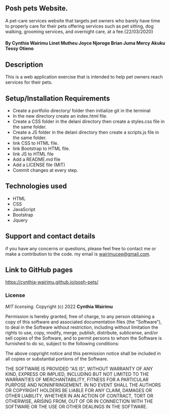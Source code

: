 ## Posh pets Website.
A pet-care services website that targets pet owners who barely have time to properly care for their pets offering services such as pet sitting, dog walking, grooming services, and overnight care, at a fee.{22/03/2020}
#### By **Cynthia Wairimu** **Linet Mutheu** **Joyce Njoroge** **Brian Juma** **Mercy Akuku** **Tessy Otieno**
## Description
This is a web application exercise that is intended to help pet owners  reach services for their pets.
## Setup/Installation Requirements
* Create a portfolio directory/ folder then initialize git in the terminal
* In the new directory create an index.html file.
* Create a CSS folder in the delani directory then create a styles.css file in the same folder.
* Create a JS folder in the delani directory then create a scripts.js file in the same folder.
* link CSS to HTML file.
* link Bootstrap to HTML file.
* link JS to HTML file
* Add a README.md file
* Add a LICENSE file (MIT)
* Commit changes at every step.
## Technologies used
* HTML
* CSS
* JavaScript
* Bootstrap
* Jquery
## Support and contact details
if you have any concerns or questions, please feel free to contact me or make a contribution to the code. my email is wairimucee@gmail.com. 

## Link to GitHub pages
https://cynthia-wairimu.github.io/posh-pets/

### License
*MIT licensing.*
Copyright (c) 2022 **Cynthia Wairimu**

Permission is hereby granted, free of charge, to any person obtaining a copy
of this software and associated documentation files (the "Software"), to deal
in the Software without restriction, including without limitation the rights
to use, copy, modify, merge, publish, distribute, sublicense, and/or sell
copies of the Software, and to permit persons to whom the Software is
furnished to do so, subject to the following conditions:

The above copyright notice and this permission notice shall be included in all
copies or substantial portions of the Software.

THE SOFTWARE IS PROVIDED "AS IS", WITHOUT WARRANTY OF ANY KIND, EXPRESS OR
IMPLIED, INCLUDING BUT NOT LIMITED TO THE WARRANTIES OF MERCHANTABILITY,
FITNESS FOR A PARTICULAR PURPOSE AND NONINFRINGEMENT. IN NO EVENT SHALL THE
AUTHORS OR COPYRIGHT HOLDERS BE LIABLE FOR ANY CLAIM, DAMAGES OR OTHER
LIABILITY, WHETHER IN AN ACTION OF CONTRACT, TORT OR OTHERWISE, ARISING FROM,
OUT OF OR IN CONNECTION WITH THE SOFTWARE OR THE USE OR OTHER DEALINGS IN THE
SOFTWARE.